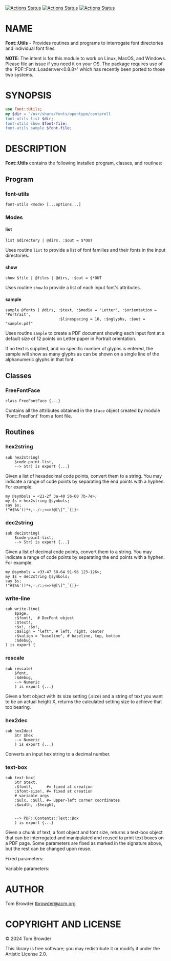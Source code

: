 [![Actions Status](https://github.com/tbrowder/Font-Utils/actions/workflows/linux.yml/badge.svg)](https://github.com/tbrowder/Font-Utils/actions) [![Actions Status](https://github.com/tbrowder/Font-Utils/actions/workflows/macos.yml/badge.svg)](https://github.com/tbrowder/Font-Utils/actions) [![Actions Status](https://github.com/tbrowder/Font-Utils/actions/workflows/windows.yml/badge.svg)](https://github.com/tbrowder/Font-Utils/actions)

NAME
====

**Font::Utils** - Provides routines and programs to interrogate font directories and individual font files. 

**NOTE**: The intent is for this module to work on Linux, MacOS, and Windows. Please file an issue if you need it on your OS. The package requires use of the 'PDF::Font::Loader:ver<0.8.8>' which has recently been ported to those two systems.

SYNOPSIS
========

```raku
use Font::Utils;
my $dir = "/usr/share/fonts/opentype/cantarell
font-utils list $dir;
font-utils show $font-file;
font-utils sample $font-file;
```

DESCRIPTION
===========

**Font::Utils** contains the following installed program, classes, and routines:

Program
-------

### font-utils

    font-utils <mode> [...options...]

### Modes

#### list

`list $directory | @dirs, :$out = $*OUT`

Uses routine `list` to provide a list of font families and their fonts in the input directories.

#### show 

`show $file | @files | @dirs, :$out = $*OUT`

Uses routine `show` to provide a list of each input font's attributes.

#### sample

    sample @fonts | @dirs, :$text, :$media = 'Letter', :$orientation = 'Portrait',
                           :$linespacing = 16, :$nglyphs, :$out = "sample.pdf"

Uses routine `sample` to create a PDF document showing each input font at a default size of 12 points on Letter paper in Portrait orientation.

If no text is supplied, and no specific number of glyphs is entered, the sample will show as many glyphs as can be shown on a single line of the alphanumeric glyphs in that font.

Classes
-------

### FreeFontFace

`class FreeFontFace {...}`

Contains all the attributes obtained in the `$face` object created by module 'Font::FreeFont' from a font file.

Routines
--------

### hex2string

    sub hex2string(
        $code-point-list, 
        --> Str) is export {...}

Given a list of hexadecimal code points, convert them to a string. You may indicate a range of code points by separating the end points with a hyphen. For example:

    my @symbols = <21-2f 3a-40 5b-60 7b-7e>;
    my $s = hex2string @symbols;
    say $s;
    !"#$%&'()*+,-./:;<=>?@[\]^_`{|}~

### dec2string

    sub dec2string(
        $code-point-list, 
        --> Str) is export {...}

Given a list of decimal code points, convert them to a string. You may indicate a range of code points by separating the end points with a hyphen. For example:

    my @symbols = <33-47 58-64 91-96 123-126>;
    my $s = dec2string @symbols;
    say $s;
    !"#$%&'()*+,-./:;<=>?@[\]^_`{|}~

### write-line

    sub write-line(
        $page,
        :$font!,  # DocFont object
        :$text!,
        :$x!, :$y!,
        :$align = "left", # left, right, center
        :$valign = "baseline", # baseline, top, bottom
        :$debug,
    ) is export {

### rescale

    sub rescale(
        $font,
        :$debug,
        --> Numeric
        ) is export {...}

Given a font object with its size setting (.size) and a string of text you want to be an actual height X, returns the calculated setting size to achieve that top bearing.

### hex2dec

    sub hex2dec(
        Str $hex
        --> Numeric
        ) is export {...}

Converts an input hex string to a decimal number.

### text-box

    sub text-box(
        Str $text,
        :$font!,      #= fixed at creation
        :$font-size!, #= fixed at creation
        # variable args
        :$ulx, :$ull, #= upper-left corner coordinates
        :$width, :$height,


        --> PDF::Contents::Text::Box
        ) is export {...}

Given a chunk of text, a font object and font size, returns a text-box object that can be interrogated and manipulated and reused to print text boxes on a PDF page. Some parameters are fixed as marked in the signature above, but the rest can be changed upon reuse.

Fixed parameters:

Variable parameters:

AUTHOR
======

Tom Browder <tbrowder@acm.org>

COPYRIGHT AND LICENSE
=====================

© 2024 Tom Browder

This library is free software; you may redistribute it or modify it under the Artistic License 2.0.

